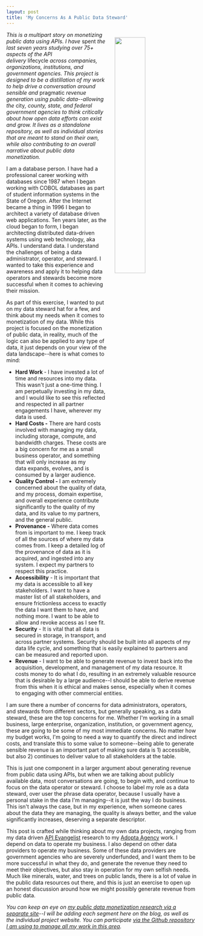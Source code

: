 ```yaml
---
layout: post
title: 'My Concerns As A Public Data Steward'
---
```

<p><img style="padding: 15px;" src="http://kinlane-productions.s3.amazonaws.com/api_evangelist_site/blog/data_steward.png" alt="" width="40%" align="right" /></p>
<p><em>This is a multipart story on monetizing public data using APIs. I have&nbsp;</em>spent<em>&nbsp;the last seven years studying over 75+ aspects of the API delivery&nbsp;</em>lifecycle<em>&nbsp;across companies, organizations, institutions, and government agencies. This project is designed to be a distillation of my work to help drive a conversation around sensible and&nbsp;</em>pragmatic<em>&nbsp;revenue generation using public data--allowing the </em>city<em>, county, state, and federal government agencies to think critically about how open data efforts can exist and grow. It lives as a standalone repository, as well as individual stories that are meant to stand on their own, while also contributing to an overall narrative about public data monetization.</em></p>
<p>I am a database person. I have had a professional career working with databases since 1987 when I began working with COBOL databases as part of student information systems in the State of Oregon. After the Internet became a thing in 1996 I began to architect a variety of database driven web applications. Ten years later, as the cloud began to form, I began architecting distributed data-driven systems using web technology, aka APIs. I understand data. I understand the challenges&nbsp;of being a data administrator, operator, and steward. I wanted to take this experience and awareness&nbsp;and apply it to helping data operators and stewards become more successful when it comes to achieving their mission.&nbsp;</p>
<p>As part of this exercise, I wanted to put on my data steward hat for a few, and think about my needs when it comes to monetization of my data. While this project is focused on the monetization of public data, in reality, much of the logic can also be applied to any type of data, it just depends on your view of the data landscape--here is what comes to mind:&nbsp;</p>
<ul>
<li><strong>Hard Work&nbsp;</strong>- I have invested a lot of time and resources into my data. This wasn't just a one-time thing. I am perpetually investing in my data, and I would like to see this reflected and respected in all partner engagements I have, wherever my data is used.</li>
<li><strong>Hard Costs -</strong>&nbsp;There are hard costs involved with managing my data, including storage,&nbsp;compute,&nbsp;and bandwidth charges. These costs are a big concern for me as a small business operator, and something that will only increase as my data&nbsp;expands,&nbsp;evolves,&nbsp;and is consumed by a larger audience.</li>
<li><strong>Quality Control -&nbsp;</strong>I am extremely concerned about the quality of data, and my process, domain expertise, and overall experience contribute significantly to the quality of my data, and its value to my partners, and the general public.</li>
<li><strong>Provenance -</strong>&nbsp;Where data comes from is important to me. I keep track of all the sources of where my data comes from. I keep a detailed log of the provenance of data as it is acquired, and ingested into any system. I expect my partners to respect this practice.</li>
<li><strong>Accessibility</strong>&nbsp;- It is important that my data is accessible to all key stakeholders. I want to have a master list of all stakeholders, and ensure frictionless access to exactly the data I want them to have, and nothing more. I want to be able to allow and revoke access as I see fit.</li>
<li><strong>Security</strong>&nbsp;- It is vital that all data is secured in storage, in transport, and across partner systems. Security should be built into all aspects of my data life cycle, and something that is easily explained to partners and can be measured and reported upon.</li>
<li><strong>Revenue&nbsp;</strong>- I want to be able to generate revenue to invest back into the acquisition, development, and management of my data resource. It costs money to do what I do, resulting in an extremely valuable resource that is desirable by a large audience--I should be able to derive revenue from this when it is ethical and makes sense, especially when it comes to engaging with other commercial entities.</li>
</ul>
<p>I am sure there a number of concerns for data administrators, operators, and stewards from different sectors, but generally speaking, as a data steward, these are the top concerns for me. Whether I'm working in a small business, large enterprise, organization, institution, or government agency, these are going to be some of my most immediate concerns. No matter how my budget works, I'm going to need a way to quantify the direct and indirect costs, and translate this to some value to someone--being able to generate sensible revenue is an important part of making sure data is 1) accessible, but also 2) continues to deliver value to all stakeholders at the table.</p>
<p>This is just one component in a larger argument about generating revenue from public data using APIs, but when we are talking about publicly available data, most conversations are&nbsp;going, to begin with, and continue to focus on the data operator or steward. I choose to label my role as a&nbsp;data steward, over user the phrase data operator, because I usually have a personal stake in the data I'm managing--it is just the way I do business. This isn't always the case, but in my experience, when someone cares about the data they are managing, the quality is always better, and the value significantly increases, deserving a separate descriptor.</p>
<p>This post is crafted while thinking about my own data projects, ranging from my data driven&nbsp;<a href="http://apievangelist.com">API Evangelist</a>&nbsp;research to my&nbsp;<a href="http://adopta.agency">Adopta&nbsp;Agency</a>&nbsp;work. I depend on data to operate my business. I also depend on other data providers to operate my business. Some of these data providers are government agencies who are severely underfunded, and I want them to be more successful in what they do, and generate the revenue they need to meet their objectives, but also stay in operation for my own selfish needs. Much like minerals, water, and trees on public lands, there is a lot of value in the public data resources out there, and this is just an exercise to open up an honest discussion around how we might possibly generate revenue from public data.</p>
<p><em>You can keep an eye on <a href="http://public.data.monetization.apievangelist.com/">my public data monetization research via a separate site</a>--I will be adding each segment here on the blog, as well as the individual project website. You can participate <a href="https://github.com/adopta-agency/public-data-monetization">via the Github repository I am using to manage all my work in this area</a>.</em></p>